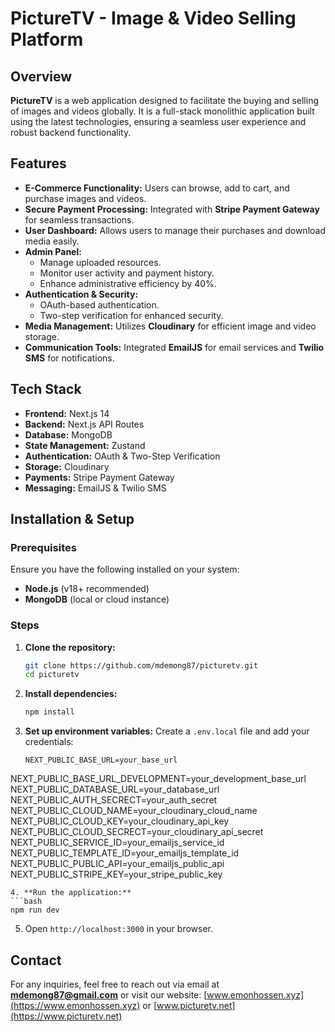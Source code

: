 # PictureTV - Image & Video Selling Platform

## Overview
**PictureTV** is a web application designed to facilitate the buying and selling of images and videos globally. It is a full-stack monolithic application built using the latest technologies, ensuring a seamless user experience and robust backend functionality.

## Features
- **E-Commerce Functionality:** Users can browse, add to cart, and purchase images and videos.
- **Secure Payment Processing:** Integrated with **Stripe Payment Gateway** for seamless transactions.
- **User Dashboard:** Allows users to manage their purchases and download media easily.
- **Admin Panel:**
  - Manage uploaded resources.
  - Monitor user activity and payment history.
  - Enhance administrative efficiency by 40%.
- **Authentication & Security:**
  - OAuth-based authentication.
  - Two-step verification for enhanced security.
- **Media Management:** Utilizes **Cloudinary** for efficient image and video storage.
- **Communication Tools:** Integrated **EmailJS** for email services and **Twilio SMS** for notifications.

## Tech Stack
- **Frontend:** Next.js 14
- **Backend:** Next.js API Routes
- **Database:** MongoDB
- **State Management:** Zustand
- **Authentication:** OAuth & Two-Step Verification
- **Storage:** Cloudinary
- **Payments:** Stripe Payment Gateway
- **Messaging:** EmailJS & Twilio SMS

## Installation & Setup
### Prerequisites
Ensure you have the following installed on your system:
- **Node.js** (v18+ recommended)
- **MongoDB** (local or cloud instance)

### Steps
1. **Clone the repository:**
   ```bash
   git clone https://github.com/mdemong87/picturetv.git
   cd picturetv
   ```
2. **Install dependencies:**
   ```bash
   npm install
   ```
3. **Set up environment variables:** Create a `.env.local` file and add your credentials:
   ```env
   NEXT_PUBLIC_BASE_URL=your_base_url
NEXT_PUBLIC_BASE_URL_DEVELOPMENT=your_development_base_url
NEXT_PUBLIC_DATABASE_URL=your_database_url
NEXT_PUBLIC_AUTH_SECRECT=your_auth_secret
NEXT_PUBLIC_CLOUD_NAME=your_cloudinary_cloud_name
NEXT_PUBLIC_CLOUD_KEY=your_cloudinary_api_key
NEXT_PUBLIC_CLOUD_SECRECT=your_cloudinary_api_secret
NEXT_PUBLIC_SERVICE_ID=your_emailjs_service_id
NEXT_PUBLIC_TEMPLATE_ID=your_emailjs_template_id
NEXT_PUBLIC_PUBLIC_API=your_emailjs_public_api
NEXT_PUBLIC_STRIPE_KEY=your_stripe_public_key


   ```
4. **Run the application:**
   ```bash
   npm run dev
   ```
5. Open `http://localhost:3000` in your browser.



## Contact
For any inquiries, feel free to reach out via email at **mdemong87@gmail.com** or visit our website: [www.emonhossen.xyz](https://www.emonhossen.xyz) or  [www.picturetv.net](https://www.picturetv.net)
